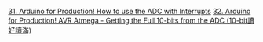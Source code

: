 [31. Arduino for Production! How to use the ADC with Interrupts](https://www.youtube.com/watch?v=sVvDiACf3yE)
[32. Arduino for Production! AVR Atmega - Getting the Full 10-bits from the ADC (10-bit讀好讀滿)](https://www.youtube.com/watch?v=v0G-ddUeWpo&list=PLE72E4CFE73BD1DE1&index=32)
